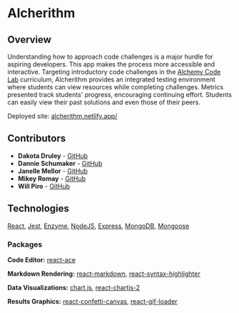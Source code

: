 # Alcherithm

## Overview
Understanding how to approach code challenges is a major hurdle for aspiring developers. This app makes the process more accessible and interactive. Targeting introductory code challenges in the [Alchemy Code Lab](https://www.alchemycodelab.com) curriculum, Alcherithm provides an integrated testing environment where students can view resources while completing challenges. Metrics presented track students' progress, encouraging continuing effort. Students can easily view their past solutions and even those of their peers.

Deployed site: [alcherithm.netlify.app/](https://alcherithm.netlify.app/)

## Contributors
- **Dakota Druley** - [GitHub](https://github.com/dakotadruley)
- **Dannie Schumaker** - [GitHub](https://github.com/DannieSchu)
- **Janelle Mellor** - [GitHub](https://github.com/janellemellor)
- **Mikey Romay** - [GitHub](https://github.com/mikeymasonic)
- **Will Piro** - [GitHub](https://github.com/Shaka2Pass)

## Technologies
[React](https://reactjs.org/), [Jest](https://jestjs.io/), [Enzyme](https://enzymejs.github.io/enzyme/), [NodeJS](https://nodejs.org/), [Express](https://expressjs.com/), [MongoDB](https://www.mongodb.com/), [Mongoose](https://mongoosejs.com/)

### Packages
**Code Editor:** [react-ace](https://www.npmjs.com/package/react-ace)

**Markdown Rendering:** [react-markdown](https://www.npmjs.com/package/react-markdown), [react-syntax-highlighter](https://www.npmjs.com/package/react-syntax-highlighter)

**Data Visualizations:** [chart.js](https://www.chartjs.org/), [react-chartjs-2](https://www.npmjs.com/package/react-chartjs-2)

**Results Graphics:** [react-confetti-canvas](https://www.npmjs.com/package/react-confetti-canvas), [react-gif-loader](https://www.npmjs.com/package/react-gif-loader)
